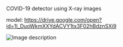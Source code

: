 COVID-19 detector using X-ray images

model: https://drive.google.com/open?id=1l_DuoWkmXXYdACVY1tx3F02hBdznSXi9

![Image description](https://drive.google.com/file/d/1LrWIGrQqryCtKE5z02ahmO-fVLONQSYF/view)

